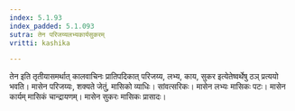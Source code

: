```yaml
---
index: 5.1.93
index_padded: 5.1.093
sutra: तेन परिजय्यलभ्यकार्यसुकरम्
vritti: kashika

---
```

तेन इति तृतीयासमर्थात् कालवाचिनः प्रातिपदिकात् परिजय्य, लभ्य, काय, सुकर इत्येतेष्वर्थेषु ठञ् प्रत्ययो भवति। मासेन परिजय्यः, शक्यते जेतुं, मासिको व्याधिः। सांवत्सरिकः। मासेन लभ्यः मासिकः पटः। मासेन कार्यम् मासिकं चान्द्रायणम्। मासेन सुकरः मासिकः प्रासादः।